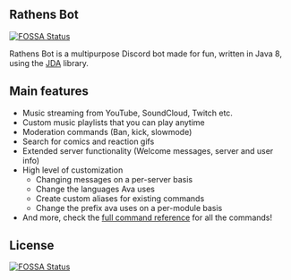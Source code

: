 ## Rathens Bot
[![FOSSA Status](https://app.fossa.io/api/projects/git%2Bgithub.com%2FGrimDesignsFiveM%2FRathens-Bot.svg?type=shield)](https://app.fossa.io/projects/git%2Bgithub.com%2FGrimDesignsFiveM%2FRathens-Bot?ref=badge_shield)

Rathens Bot is a multipurpose Discord bot made for fun, written in Java 8, using the [JDA](https://github.com/DV8FromTheWorld/JDA) library.

## Main features

- Music streaming from YouTube, SoundCloud, Twitch etc.
- Custom music playlists that you can play anytime
- Moderation commands (Ban, kick, slowmode)
- Search for comics and reaction gifs
- Extended server functionality (Welcome messages, server and user info)
- High level of customization
    - Changing messages on a per-server basis
    - Change the languages Ava uses
    - Create custom aliases for existing commands
    - Change the prefix ava uses on a per-module basis
- And more, check the [full command reference](https://avairebot.com/docs/master/commands) for all the commands!

## License
[![FOSSA Status](https://app.fossa.io/api/projects/git%2Bgithub.com%2FGrimDesignsFiveM%2FRathens-Bot.svg?type=large)](https://app.fossa.io/projects/git%2Bgithub.com%2FGrimDesignsFiveM%2FRathens-Bot?ref=badge_large)
